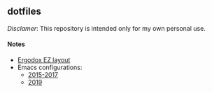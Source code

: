 ## dotfiles
*Disclamer*: This repository is intended only for my own personal use.

#### Notes
+ [Ergodox EZ layout](https://configure.ergodox-ez.com/ergodox-ez/layouts/pjYeR/latest/0)
+ Emacs configurations:
  - [2015-2017](https://github.com/jubnzv/dotfiles/tree/7ddeb6c466070b74c465f4004d8481476d7bb71d/.emacs.d)
  - [2019](https://github.com/jubnzv/dotfiles/tree/8ea29553c64d1ec1a58ad719afa23c5570f3553e/emacs)
